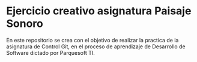# Ejercicio creativo asignatura Paisaje Sonoro

En este repositorio se crea con el objetivo de realizar la practica de la asignatura de Control Git, en el proceso de aprendizaje de Desarrollo de Software dictado por Parquesoft TI.